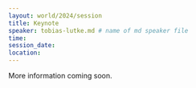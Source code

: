```yaml
---
layout: world/2024/session
title: Keynote
speaker: tobias-lutke.md # name of md speaker file
time: 
session_date: 
location: 
---
```


More information coming soon.